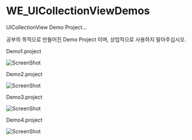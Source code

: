 WE_UICollectionViewDemos
========================

UICollectionView Demo Project...

공부의 목적으로 만들어진 Demo Project 이며, 상업적으로 사용하지 말아주십시오.

Demo1.project

![ScreenShot](http://postfiles11.naver.net/20140310_106/xodhks_0113_1394433112628HP7aY_PNG/_2014-03-10__3.31.34.png?type=w2)

Demo2.project

![ScreenShot](http://postfiles16.naver.net/20140310_31/xodhks_0113_1394434834376I2k0L_PNG/_2014-03-10__3.58.04.png?type=w2)

Demo3.project

![ScreenShot](http://postfiles11.naver.net/20140310_122/xodhks_0113_1394437363920yQrGR_PNG/_2014-03-10__4.42.19.png?type=w2)

Demo4.project

![ScreenShot](http://postfiles11.naver.net/20140310_74/xodhks_0113_1394438141896TXeC4_PNG/_2014-03-10__4.52.25.png?type=w2)
